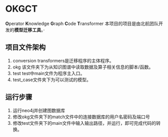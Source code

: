 # OKGCT
**O**perator **K**nowledge **G**raph **C**ode **T**ransformer
本项目的项目是由北航团队开发的**模型迁移工具**。·

## 项目文件架构
1. conversion
    transformers是迁移程序的主体程序。
2. okg
   该文件夹下为从知识图谱中读取数据及算子相关信息的脚本/函数。
3. test
    test中main文件为程序主入口。
4. test_case文件夹下为可以测试的模型。

## 运行步骤
1. 运行neo4j并创建图数据库
2. 修改okg文件夹下的match文件中的连接数据库的用户名密码及端口号
3. 修改test文件夹下的main文件中输入输出路径，并运行，即可完成代码的转换。